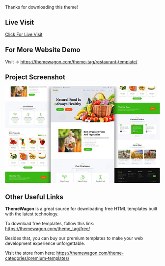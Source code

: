 Thanks for downloading this theme!

## Live Visit

[Click For Live Visit](https://learnwithfair.github.io/html-template-ecommerce-electro-master/)

## For More Website Demo

Visit -> https://themewagon.com/theme-tag/restaurant-template/

## Project Screenshot

![](https://github.com/learnwithfair/html-template-ecommerce-foody/blob/main/organic-food-website-template.jpg)

## Other Useful Links

**ThemeWagon** is a great source for downloading free HTML templates built with the latest technology.

To download free templates, follow this link: https://themewagon.com/theme_tag/free/

Besides that, you can buy our premium templates to make your web development experience unforgettable.

Visit the store from here: https://themewagon.com/theme-categories/premium-templates/
